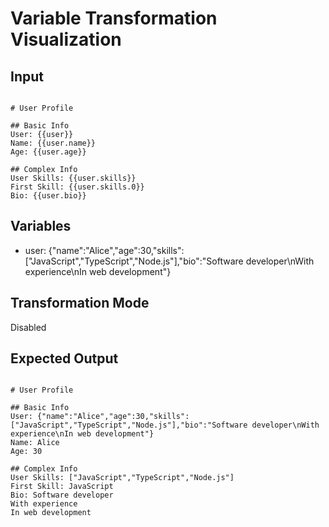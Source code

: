 # Variable Transformation Visualization

## Input

```

# User Profile

## Basic Info
User: {{user}}
Name: {{user.name}}
Age: {{user.age}}

## Complex Info
User Skills: {{user.skills}}
First Skill: {{user.skills.0}}
Bio: {{user.bio}}

```

## Variables

- user: {"name":"Alice","age":30,"skills":["JavaScript","TypeScript","Node.js"],"bio":"Software developer\nWith experience\nIn web development"}

## Transformation Mode

Disabled

## Expected Output

```

# User Profile

## Basic Info
User: {"name":"Alice","age":30,"skills":["JavaScript","TypeScript","Node.js"],"bio":"Software developer\nWith experience\nIn web development"}
Name: Alice
Age: 30

## Complex Info
User Skills: ["JavaScript","TypeScript","Node.js"]
First Skill: JavaScript
Bio: Software developer
With experience
In web development

```
